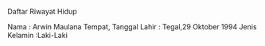 Daftar Riwayat Hidup

Nama 				: Arwin Maulana
Tempat, Tanggal Lahir 	: Tegal,29 Oktober 1994
Jenis Kelamin			:Laki-Laki 
